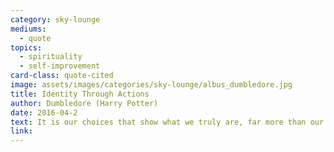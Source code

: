 ```yaml
---
category: sky-lounge
mediums:
  - quote
topics:
  - spirituality
  - self-improvement
card-class: quote-cited
image: assets/images/categories/sky-lounge/albus_dumbledore.jpg
title: Identity Through Actions
author: Dumbledore (Harry Potter)
date: 2016-04-2
text: It is our choices that show what we truly are, far more than our abilities.
link:
---
```

